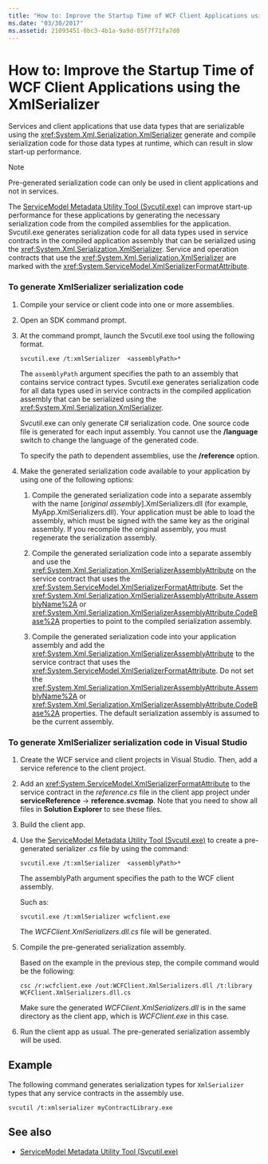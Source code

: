 ```yaml
---
title: "How to: Improve the Startup Time of WCF Client Applications using the XmlSerializer"
ms.date: "03/30/2017"
ms.assetid: 21093451-0bc3-4b1a-9a9d-05f7f71fa7d0
---
```

# How to: Improve the Startup Time of WCF Client Applications using the XmlSerializer
Services and client applications that use data types that are serializable using the <xref:System.Xml.Serialization.XmlSerializer> generate and compile serialization code for those data types at runtime, which can result in slow start-up performance.  
  
> [!NOTE]
>  Pre-generated serialization code can only be used in client applications and not in services.  
  
 The [ServiceModel Metadata Utility Tool (Svcutil.exe)](../../../../docs/framework/wcf/servicemodel-metadata-utility-tool-svcutil-exe.md) can improve start-up performance for these applications by generating the necessary serialization code from the compiled assemblies for the application. Svcutil.exe generates serialization code for all data types used in service contracts in the compiled application assembly that can be serialized using the <xref:System.Xml.Serialization.XmlSerializer>. Service and operation contracts that use the <xref:System.Xml.Serialization.XmlSerializer> are marked with the <xref:System.ServiceModel.XmlSerializerFormatAttribute>.  
  
### To generate XmlSerializer serialization code  
  
1. Compile your service or client code into one or more assemblies.  
  
2. Open an SDK command prompt.  
  
3. At the command prompt, launch the Svcutil.exe tool using the following format.  
  
    ```  
    svcutil.exe /t:xmlSerializer  <assemblyPath>*  
    ```  
  
     The `assemblyPath` argument specifies the path to an assembly that contains service contract types. Svcutil.exe generates serialization code for all data types used in service contracts in the compiled application assembly that can be serialized using the <xref:System.Xml.Serialization.XmlSerializer>.  
  
     Svcutil.exe can only generate C# serialization code. One source code file is generated for each input assembly. You cannot use the **/language** switch to change the language of the generated code.  
  
     To specify the path to dependent assemblies, use the **/reference** option.  
  
4. Make the generated serialization code available to your application by using one of the following options:  
  
    1. Compile the generated serialization code into a separate assembly with the name [*original assembly*].XmlSerializers.dll (for example, MyApp.XmlSerializers.dll). Your application must be able to load the assembly, which must be signed with the same key as the original assembly. If you recompile the original assembly, you must regenerate the serialization assembly.  
  
    2. Compile the generated serialization code into a separate assembly and use the <xref:System.Xml.Serialization.XmlSerializerAssemblyAttribute> on the service contract that uses the <xref:System.ServiceModel.XmlSerializerFormatAttribute>. Set the <xref:System.Xml.Serialization.XmlSerializerAssemblyAttribute.AssemblyName%2A> or <xref:System.Xml.Serialization.XmlSerializerAssemblyAttribute.CodeBase%2A> properties to point to the compiled serialization assembly.  
  
    3. Compile the generated serialization code into your application assembly and add the <xref:System.Xml.Serialization.XmlSerializerAssemblyAttribute> to the service contract that uses the <xref:System.ServiceModel.XmlSerializerFormatAttribute>. Do not set the <xref:System.Xml.Serialization.XmlSerializerAssemblyAttribute.AssemblyName%2A> or <xref:System.Xml.Serialization.XmlSerializerAssemblyAttribute.CodeBase%2A> properties. The default serialization assembly is assumed to be the current assembly.  
  
### To generate XmlSerializer serialization code in Visual Studio  
  
1. Create the WCF service and client projects in Visual Studio. Then, add a service reference to the client project.  
  
2. Add an <xref:System.ServiceModel.XmlSerializerFormatAttribute> to the service contract in the *reference.cs* file in the client app project under **serviceReference** -> **reference.svcmap**. Note that you need to show all files in **Solution Explorer** to see these files.  
  
3. Build the client app.  
  
4. Use the [ServiceModel Metadata Utility Tool (Svcutil.exe)](../../../../docs/framework/wcf/servicemodel-metadata-utility-tool-svcutil-exe.md) to create a pre-generated serializer *.cs* file by using the command:  
  
    ```  
    svcutil.exe /t:xmlSerializer  <assemblyPath>*  
    ```  
  
     The assemblyPath argument specifies the path to the WCF client assembly.  
  
     Such as:  
  
    ```  
    svcutil.exe /t:xmlSerializer wcfclient.exe  
    ```  
  
     The *WCFClient.XmlSerializers.dll.cs* file will be generated.  
  
5. Compile the pre-generated serialization assembly.  
  
     Based on the example in the previous step, the compile command would be the following:  
  
    ```  
    csc /r:wcfclient.exe /out:WCFClient.XmlSerializers.dll /t:library WCFClient.XmlSerializers.dll.cs  
    ```  
  
     Make sure the generated *WCFClient.XmlSerializers.dll* is in the same directory as the client app, which is *WCFClient.exe* in this case.  
  
6. Run the client app as usual. The pre-generated serialization assembly will be used.  
  
## Example  
 The following command generates serialization types for `XmlSerializer` types that any service contracts in the assembly use.  
  
```  
svcutil /t:xmlserializer myContractLibrary.exe  
```  
  
## See also

- [ServiceModel Metadata Utility Tool (Svcutil.exe)](../../../../docs/framework/wcf/servicemodel-metadata-utility-tool-svcutil-exe.md)
